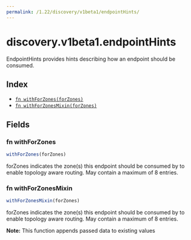 ```yaml
---
permalink: /1.22/discovery/v1beta1/endpointHints/
---
```


# discovery.v1beta1.endpointHints

EndpointHints provides hints describing how an endpoint should be consumed.

## Index

* [`fn withForZones(forZones)`](#fn-withforzones)
* [`fn withForZonesMixin(forZones)`](#fn-withforzonesmixin)

## Fields

### fn withForZones

```ts
withForZones(forZones)
```

forZones indicates the zone(s) this endpoint should be consumed by to enable topology aware routing. May contain a maximum of 8 entries.

### fn withForZonesMixin

```ts
withForZonesMixin(forZones)
```

forZones indicates the zone(s) this endpoint should be consumed by to enable topology aware routing. May contain a maximum of 8 entries.

**Note:** This function appends passed data to existing values